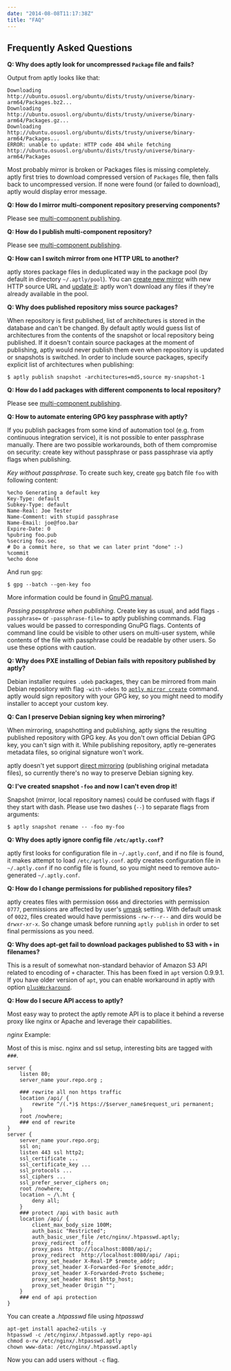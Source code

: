 ```yaml
---
date: "2014-08-08T11:17:38Z"
title: "FAQ"
---
```


Frequently Asked Questions
--------------------------

**Q: Why does aptly look for uncompressed `Package` file and fails?**

Output from aptly looks like that:

    Downloading http://ubuntu.osuosl.org/ubuntu/dists/trusty/universe/binary-arm64/Packages.bz2...
    Downloading http://ubuntu.osuosl.org/ubuntu/dists/trusty/universe/binary-arm64/Packages.gz...
    Downloading http://ubuntu.osuosl.org/ubuntu/dists/trusty/universe/binary-arm64/Packages...
    ERROR: unable to update: HTTP code 404 while fetching http://ubuntu.osuosl.org/ubuntu/dists/trusty/universe/binary-arm64/Packages

Most probably mirror is broken or Packages files is missing completely. aptly first tries to
download compressed version of `Packages` file, then falls back to uncompressed version. If none
were found (or failed to download), aptly would display error message.

**Q: How do I mirror multi-component repository preserving components?**

Please see [multi-component publishing](/doc/feature/multi-component/).

**Q: How do I publish multi-component repository?**

Please see [multi-component publishing](/doc/feature/multi-component/).

**Q: How can I switch mirror from one HTTP URL to another?**

aptly stores package files in deduplicated way in the package pool (by default in directory `~/.aptly/pool`).
You can [create new mirror](/doc/aptly/mirror/create/) with new HTTP source URL and
[update it](/doc/aptly/mirror/update): aptly won't download any files if they're
already available in the pool.

**Q: Why does published repository miss source packages?**

When repository is first published, list of architectures is stored in the database
and can't be changed. By default aptly would guess list of architectures from the
contents of the snapshot or local repository being published. If it doesn't contain
source packages at the moment of publishing, aptly would never publish them even
when repository is updated or snapshots is switched. In order to include source
packages, specify explicit list of architectures when publishing:

    $ aptly publish snapshot -architectures=md5,source my-snapshot-1

**Q: How do I add packages with different components to local repository?**

Please see [multi-component publishing](/doc/feature/multi-component/).

**Q: How to automate entering GPG key passphrase with aptly?**

If you publish packages from some kind of automation tool (e.g. from continuous integration
service), it is not possible to enter passphrase manually. There are two possible workarounds,
both of them compromise on security: create key without passphrase or pass passphrase via
aptly flags when publishing.

*Key without passphrase*. To create such key,
create `gpg` batch file `foo` with following content:

    %echo Generating a default key
    Key-Type: default
    Subkey-Type: default
    Name-Real: Joe Tester
    Name-Comment: with stupid passphrase
    Name-Email: joe@foo.bar
    Expire-Date: 0
    %pubring foo.pub
    %secring foo.sec
    # Do a commit here, so that we can later print "done" :-)
    %commit
    %echo done

And run `gpg`:

    $ gpg --batch --gen-key foo

More information could be found in [GnuPG manual](https://www.gnupg.org/documentation/manuals/gnupg-devel/Unattended-GPG-key-generation.html).

*Passing passphrase when publishing*. Create key as usual, and add flags `-passphrase=` or
`-passphrase-file=` to aptly publishing commands. Flag values would be passed to corresponding GnuPG
flags. Contents of command line could be visible to other users on multi-user system, while contents
of the file with passphrase could be readable by other users. So use these options with caution.

**Q: Why does PXE installing of Debian fails with repository published by aptly?**

Debian installer requires `.udeb` packages, they can be mirrored from main Debian repository
with flag `-with-udebs` to [`aptly mirror create`](/doc/aptly/mirror/create) command. aptly
would sign repository with your GPG key, so you might need to modify installer to accept
your custom key.

**Q: Can I preserve Debian signing key when mirroring?**

When mirroring, snapshotting and publishing, aptly signs the resulting published repository
with GPG key. As you don't own official Debian GPG key, you can't sign with it. While publishing
repository, aptly re-generates metadata files, so original signature won't work.

aptly doesn't yet support [direct mirroring](https://github.com/aptly-dev/aptly/issues/37)
(publishing original metadata files), so currently there's no way to preserve Debian signing key.

**Q: I've created snapshot `-foo` and now I can't even drop it!**

Snapshot (mirror, local repository names) could be confused with flags if they start with
dash. Please use two dashes (`--`) to separate flags from arguments:

    $ aptly snapshot rename -- -foo my-foo


**Q: Why does aptly ignore config file `/etc/aptly.conf`?**

aptly first looks for configuration file in `~/.aptly.conf`, and if no file is found, it
makes attempt to load `/etc/aptly.conf`. aptly creates configuration file in `~/.aptly.conf`
if no config file is found, so you might need to remove auto-generated `~/.aptly.conf`.

**Q: How do I change permissions for published repository files?**

aptly creates files with permission `0666` and directories with permission `0777`, permissions
are affected by user's [umask](http://en.wikipedia.org/wiki/Umask) setting. With default umask
of `0022`, files created would have permissions `-rw-r--r--` and dirs would be `drwxr-xr-x`.
So change umask before running `aptly publish` in order to set final permissions as you need.

**Q: Why does apt-get fail to download packages published to S3 with `+` in filenames?**

This is a result of somewhat non-standard behavior of Amazon S3 API related to encoding
of `+` character. This has been fixed in `apt` version 0.9.9.1. If you have older version
of `apt`, you can enable workaround in aptly with option [`plusWorkaround`](/doc/feature/s3/).

**Q: How do I secure API access to aptly?**

Most easy way to protect the aptly remote API is to place it behind a reverse proxy like nginx or Apache and leverage their capabilities.

*nginx* Example:

Most of this is misc. nginx and ssl setup, interesting bits are tagged with ```###```.


```
server {
	listen 80;
	server_name your.repo.org ;
	
	### rewrite all non https traffic
	location /api/ {
		rewrite ^/(.*)$ https://$server_name$request_uri permanent;
	}
	root /nowhere;
	### end of rewrite
}
server {
	server_name your.repo.org;
	ssl on;
	listen 443 ssl http2;
	ssl_certificate ...
	ssl_certificate_key ...
	ssl_protocols ...
	ssl_ciphers ...
	ssl_prefer_server_ciphers on;
	root /nowhere;
	location ~ /\.ht {
		deny all;
	}
	### protect /api with basic auth
	location /api/ {
		client_max_body_size 100M;
		auth_basic "Restricted";
		auth_basic_user_file /etc/nginx/.htpasswd.aptly;
		proxy_redirect	off;
		proxy_pass	http://localhost:8080/api/;
		proxy_redirect	http://localhost:8080/api/ /api;
		proxy_set_header X-Real-IP $remote_addr;
		proxy_set_header X-Forwarded-For $remote_addr;
		proxy_set_header X-Forwarded-Proto $scheme;
		proxy_set_header Host $http_host;
		proxy_set_header Origin "";
	}
	### end of api protection
}
```

You can create a *.htpasswd* file using *htpasswd*

```
apt-get install apache2-utils -y
htpasswd -c /etc/nginx/.htpasswd.aptly repo-api
chmod o-rw /etc/nginx/.htpasswd.aptly
chown www-data: /etc/nginx/.htpasswd.aptly
```

Now you can add users without ```-c``` flag.
